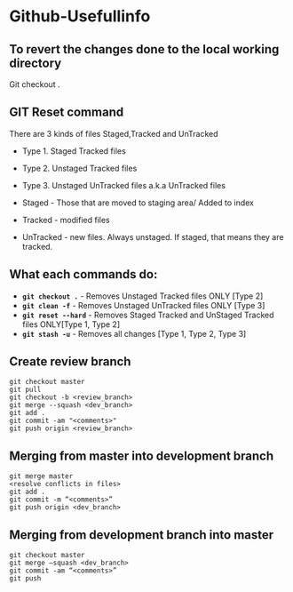 # Github-Usefullinfo

## To revert the changes done to the local working directory
Git checkout .


## GIT Reset command
There are 3 kinds of files Staged,Tracked and UnTracked
* Type 1. Staged Tracked files
* Type 2. Unstaged Tracked files
* Type 3. Unstaged UnTracked files a.k.a UnTracked files

* Staged - Those that are moved to staging area/ Added to index
* Tracked - modified files
* UnTracked - new files. Always unstaged. If staged, that means they are tracked.

## What each commands do:
* **```git checkout .```** - Removes Unstaged Tracked files ONLY [Type 2]
* **```git clean -f```** - Removes Unstaged UnTracked files ONLY [Type 3]
* **```git reset --hard```** - Removes Staged Tracked and UnStaged Tracked files ONLY[Type 1, Type 2]
* **```git stash -u```** - Removes all changes [Type 1, Type 2, Type 3]

## Create review branch
    git checkout master  
    git pull  
    git checkout -b <review_branch>  
    git merge --squash <dev_branch>  
    git add .  
    git commit -am "<comments>"  
    git push origin <review_branch>  

## Merging from master into development branch
    git merge master  
    <resolve conflicts in files>  
    git add .  
    git commit -m “<comments>”  
    git push origin <dev_branch>  
## Merging from development branch into master
    git checkout master  
    git merge —squash <dev_branch>  
    git commit -am “<comments>”  
    git push  
